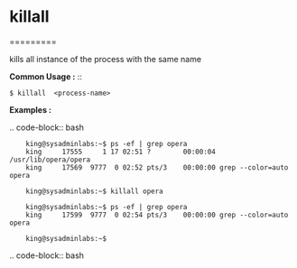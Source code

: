 # killall
=========

kills all instance of the process with the same name

**Common Usage :**  ::


    $ killall  <process-name>


**Examples :**


.. code-block:: bash


        king@sysadminlabs:~$ ps -ef | grep opera
        king     17555     1 17 02:51 ?        00:00:04 /usr/lib/opera/opera
        king     17569  9777  0 02:52 pts/3    00:00:00 grep --color=auto opera

        king@sysadminlabs:~$ killall opera

        king@sysadminlabs:~$ ps -ef | grep opera
        king     17599  9777  0 02:54 pts/3    00:00:00 grep --color=auto opera

        king@sysadminlabs:~$


.. code-block:: bash


